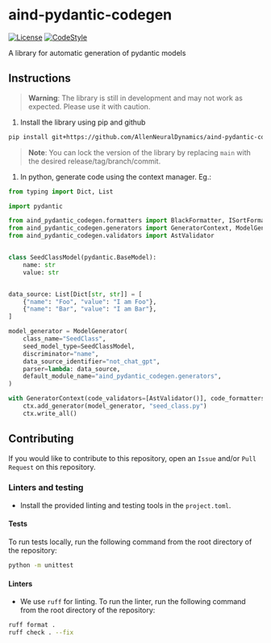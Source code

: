 # aind-pydantic-codegen

[![License](https://img.shields.io/badge/license-MIT-brightgreen)](LICENSE)
[![CodeStyle](https://img.shields.io/endpoint?url=https://raw.githubusercontent.com/astral-sh/ruff/main/assets/badge/v2.json)](https://github.com/astral-sh/ruff)

A library for automatic generation of pydantic models


## Instructions

> **Warning**: The library is still in development and may not work as expected. Please use it with caution.


1. Install the library using pip and github
```bash
pip install git+https://github.com/AllenNeuralDynamics/aind-pydantic-codegen@main
```

> **Note**: You can lock the version of the library by replacing `main` with the desired release/tag/branch/commit.

1. In python, generate code using the context manager. Eg.:

```python
from typing import Dict, List

import pydantic

from aind_pydantic_codegen.formatters import BlackFormatter, ISortFormatter
from aind_pydantic_codegen.generators import GeneratorContext, ModelGenerator
from aind_pydantic_codegen.validators import AstValidator


class SeedClassModel(pydantic.BaseModel):
    name: str
    value: str


data_source: List[Dict[str, str]] = [
    {"name": "Foo", "value": "I am Foo"},
    {"name": "Bar", "value": "I am Bar"},
]

model_generator = ModelGenerator(
    class_name="SeedClass",
    seed_model_type=SeedClassModel,
    discriminator="name",
    data_source_identifier="not_chat_gpt",
    parser=lambda: data_source,
    default_module_name="aind_pydantic_codegen.generators",
)

with GeneratorContext(code_validators=[AstValidator()], code_formatters=[BlackFormatter(), ISortFormatter()]) as ctx:
    ctx.add_generator(model_generator, "seed_class.py")
    ctx.write_all()
```


## Contributing

If you would like to contribute to this repository, open an `Issue` and/or `Pull Request` on this repository.

### Linters and testing

- Install the provided linting and testing tools in the `project.toml`.

#### Tests

To run tests locally, run the following command from the root directory of the repository:

```bash
python -m unittest
```

#### Linters

- We use `ruff` for linting. To run the linter, run the following command from the root directory of the repository:

```bash
ruff format .
ruff check . --fix
```

